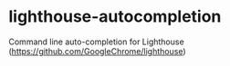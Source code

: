 # lighthouse-autocompletion
Command line auto-completion for Lighthouse (https://github.com/GoogleChrome/lighthouse)
